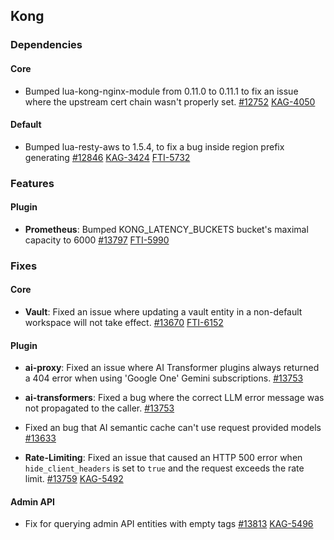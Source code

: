 ## Kong





### Dependencies
#### Core

- Bumped lua-kong-nginx-module from 0.11.0 to 0.11.1 to fix an issue where the upstream cert chain wasn't properly set.
 [#12752](https://github.com/Kong/kong/issues/12752)
 [KAG-4050](https://konghq.atlassian.net/browse/KAG-4050)
#### Default

- Bumped lua-resty-aws to 1.5.4, to fix a bug inside region prefix generating
 [#12846](https://github.com/Kong/kong/issues/12846)
 [KAG-3424](https://konghq.atlassian.net/browse/KAG-3424) [FTI-5732](https://konghq.atlassian.net/browse/FTI-5732)

### Features
#### Plugin

- **Prometheus**: Bumped KONG_LATENCY_BUCKETS bucket's maximal capacity to 6000
 [#13797](https://github.com/Kong/kong/issues/13797)
 [FTI-5990](https://konghq.atlassian.net/browse/FTI-5990)

### Fixes
#### Core

- **Vault**: Fixed an issue where updating a vault entity in a non-default workspace will not take effect.
 [#13670](https://github.com/Kong/kong/issues/13670)
 [FTI-6152](https://konghq.atlassian.net/browse/FTI-6152)
#### Plugin

- **ai-proxy**: Fixed an issue where AI Transformer plugins always returned a 404 error when using 'Google One' Gemini subscriptions.
 [#13753](https://github.com/Kong/kong/issues/13753)


- **ai-transformers**: Fixed a bug where the correct LLM error message was not propagated to the caller.
 [#13753](https://github.com/Kong/kong/issues/13753)


- Fixed an bug that AI semantic cache can't use request provided models
 [#13633](https://github.com/Kong/kong/issues/13633)


- **Rate-Limiting**: Fixed an issue that caused an HTTP 500 error when `hide_client_headers` is set to `true` and the request exceeds the rate limit.
 [#13759](https://github.com/Kong/kong/issues/13759)
 [KAG-5492](https://konghq.atlassian.net/browse/KAG-5492)
#### Admin API

- Fix for querying admin API entities with empty tags
 [#13813](https://github.com/Kong/kong/issues/13813)
 [KAG-5496](https://konghq.atlassian.net/browse/KAG-5496)
